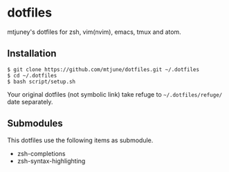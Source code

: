 # dotfiles

mtjuney's dotfiles for zsh, vim(nvim), emacs, tmux and atom.

## Installation

```
$ git clone https://github.com/mtjune/dotfiles.git ~/.dotfiles
$ cd ~/.dotfiles
$ bash script/setup.sh
```

Your original dotfiles (not symbolic link) take refuge to `~/.dotfiles/refuge/` date separately.


## Submodules

This dotfiles use the following items as submodule.

* zsh-completions
* zsh-syntax-highlighting
